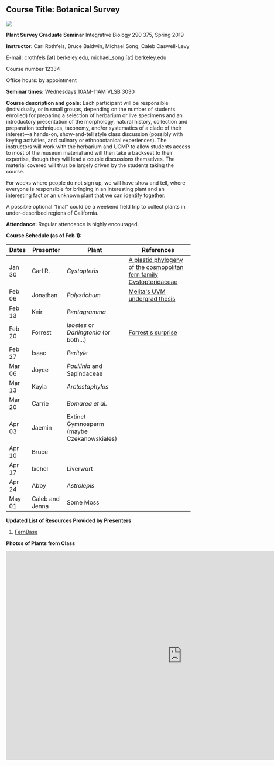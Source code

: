 ## Course Title: Botanical Survey
![](https://fikus.guru/images/293698/fullsize.jpg)

**Plant Survey Graduate Seminar**
Integrative Biology 290 375, Spring 2019

**Instructor**: Carl Rothfels, Bruce Baldwin, Michael Song, Caleb Caswell-Levy

E-mail: crothfels [at] berkeley.edu, michael_song [at] berkeley.edu

Course number 12334

Office hours: by appointment

**Seminar times:** Wednesdays 10AM-11AM VLSB 3030

**Course description and goals:**
Each participant will be responsible (individually, or in small groups, depending on the number of students enrolled) for preparing a selection of herbarium or live specimens and an introductory presentation of the morphology, natural history, collection and preparation techniques, taxonomy, and/or systematics of a clade of their interest—a hands-on, show-and-tell style class discussion (possibly with keying activities, and culinary or ethnobotanical experiences). The instructors will work with the herbarium and UCMP to allow students access to most of the museum material and will then take a backseat to their expertise, though they will lead a couple discussions themselves. The material covered will thus be largely driven by the students taking the course.

For weeks where people do not sign up, we will have show and tell, where everyone is responsible for bringing in an interesting plant and an interesting fact or an unknown plant that we can identify together.

A possible optional “final” could be a weekend field trip to collect plants in under-described regions of California.

**Attendance:** Regular attendance is highly encouraged.

**Course Schedule (as of Feb 1):**

| Dates                  | Presenter | Plant        | References |
|------------------------|-----------|--------------|------------|
|Jan 30                  |Carl  R.   |*Cystopteris* |[A plastid phylogeny of the cosmopolitan fern family Cystopteridaceae](https://sites.duke.edu/pryerlab/files/2017/12/cystopteridaceae_plastid_phylogeny.original.pdf)|
|Feb 06                  |Jonathan   |*Polystichum* |[Melita's UVM undergrad thesis](http://www.uvm.edu/~dbarring/publications/schmeckpeperMS.pdf)|
|Feb 13                  |Keir       |*Pentagramma* ||
|Feb 20                  |Forrest    |*Isoetes* or *Darlingtonia* (or both...)|[Forrest's surprise](https://drive.google.com/file/d/1uTVxYW9MbNkoo4wDrLSO8atfWkCAL29S/view)|
|Feb 27                  |Isaac      |*Perityle*    ||
|Mar 06                  |Joyce      |*Paullinia* and Sapindaceae ||
|Mar 13                  |Kayla      |*Arctostaphylos* ||
|Mar 20                  |Carrie     |*Bomarea et al.*  ||
|Apr 03                  |Jaemin     |Extinct Gymnosperm (maybe Czekanowskiales)  ||
|Apr 10                  |Bruce      |||
|Apr 17                  |Ixchel     |Liverwort  ||
|Apr 24                  |Abby       |*Astrolepis*   ||
|May 01                  |Caleb and Jenna       |Some Moss    ||

**Updated List of Resources Provided by Presenters**

1. [FernBase](https://www.fernbase.org/)

**Photos of Plants from Class**

<iframe src="https://docs.google.com/presentation/d/e/2PACX-1vSbys_XCOKX36eYjuP9W43djgxWyb-n7eVf4vZZXpdqeDcNe-WQzyRyXOS-gHh28OEH3GL53Mdgs4Ut/embed?start=false&loop=false&delayms=3000" frameborder="0" width="960" height="569" allowfullscreen="true" mozallowfullscreen="true" webkitallowfullscreen="true"></iframe>
